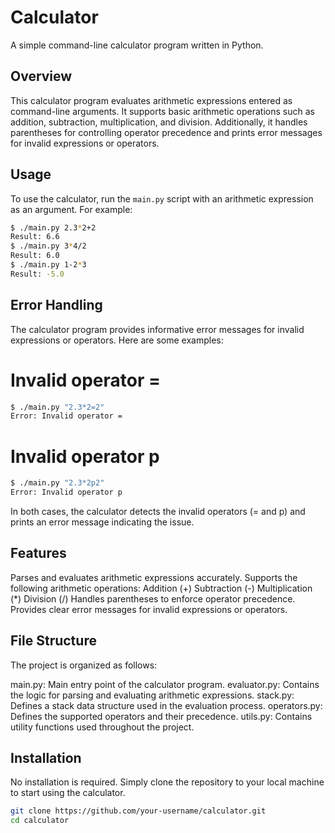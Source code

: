 # Calculator

A simple command-line calculator program written in Python.

## Overview

This calculator program evaluates arithmetic expressions entered as command-line arguments. It supports basic arithmetic operations such as addition, subtraction, multiplication, and division. Additionally, it handles parentheses for controlling operator precedence and prints error messages for invalid expressions or operators.

## Usage

To use the calculator, run the `main.py` script with an arithmetic expression as an argument. For example:
```bash
$ ./main.py 2.3*2+2
Result: 6.6
$ ./main.py 3*4/2
Result: 6.0
$ ./main.py 1-2*3
Result: -5.0
```

## Error Handling
The calculator program provides informative error messages for invalid expressions or operators. Here are some examples:

# Invalid operator =

```bash
$ ./main.py "2.3*2=2"
Error: Invalid operator =
```

# Invalid operator p
```bash
$ ./main.py "2.3*2p2"
Error: Invalid operator p
```
In both cases, the calculator detects the invalid operators (= and p) and prints an error message indicating the issue.

## Features

Parses and evaluates arithmetic expressions accurately.
Supports the following arithmetic operations:
Addition (+)
Subtraction (-)
Multiplication (*)
Division (/)
Handles parentheses to enforce operator precedence.
Provides clear error messages for invalid expressions or operators.

## File Structure

The project is organized as follows:

main.py: Main entry point of the calculator program.
evaluator.py: Contains the logic for parsing and evaluating arithmetic expressions.
stack.py: Defines a stack data structure used in the evaluation process.
operators.py: Defines the supported operators and their precedence.
utils.py: Contains utility functions used throughout the project.

## Installation

No installation is required. Simply clone the repository to your local machine to start using the calculator.

```bash
git clone https://github.com/your-username/calculator.git
cd calculator
```
